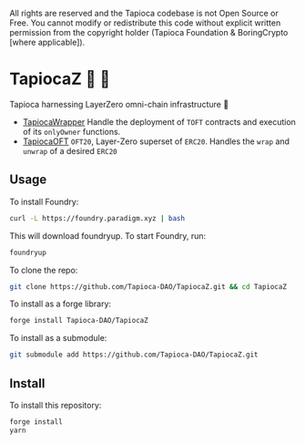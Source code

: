 All rights are reserved and the Tapioca codebase is not Open Source or Free. You cannot modify or redistribute this code without explicit written permission from the copyright holder (Tapioca Foundation & BoringCrypto [where applicable]).

# TapiocaZ 🍹 🤙

Tapioca harnessing LayerZero omni-chain infrastructure 🤯

- [TapiocaWrapper](docs/TapiocaWrapper.md) Handle the deployment of `TOFT` contracts and execution of its `onlyOwner` functions.
- [TapiocaOFT](docs/TapiocaOFT.md) `OFT20`, Layer-Zero superset of `ERC20`. Handles the `wrap` and `unwrap` of a desired `ERC20`



## Usage

To install Foundry:

```sh
curl -L https://foundry.paradigm.xyz | bash
```

This will download foundryup. To start Foundry, run:

```sh
foundryup
```

To clone the repo:

```sh
git clone https://github.com/Tapioca-DAO/TapiocaZ.git && cd TapiocaZ
```

To install as a forge library:

```sh
forge install Tapioca-DAO/TapiocaZ
```

To install as a submodule:
    
```sh
git submodule add https://github.com/Tapioca-DAO/TapiocaZ.git
```

## Install

To install this repository:

```bash
forge install
yarn
```